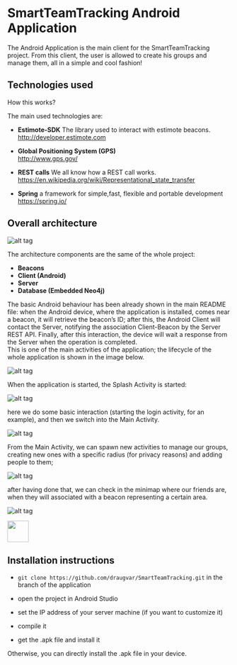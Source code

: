 # SmartTeamTracking Android Application

The Android Application is the main client for the SmartTeamTracking project.
From this client, the user is allowed to create his groups and manage them, all in a simple and cool fashion!


## Technologies used 

How this works?

The main used technologies are:

+ **Estimote-SDK**
The library used to interact with estimote beacons.<br />
http://developer.estimote.com

+ **Global Positioning System (GPS)**<br />
http://www.gps.gov/

+ **REST calls**
We all know how a REST call works.<br />
https://en.wikipedia.org/wiki/Representational_state_transfer

+ **Spring**
a framework for simple,fast, flexible and portable development<br />
https://spring.io/


## Overall architecture 


![alt tag](http://i.imgur.com/6Djz7NX.png)

The architecture components are the same of the whole project:

+ **Beacons**
+ **Client (Android)**
+ **Server**
+ **Database (Embedded Neo4j)**

The basic Android behaviour has been already shown in the main README file: when the Android device, where the application is installed, comes near a beacon, it will retrieve the beacon’s ID; after this, the Android Client will contact the Server, notifying the association Client-Beacon by the Server REST API. Finally, after this interaction, the device will wait a response from the Server when the operation is completed.<br />
This is one of the main activities of the application; the lifecycle of the whole application is shown in the image below.

![alt tag](http://i.imgur.com/eWglZKn.png)

When the application is started, the Splash Activity is started:

![alt tag](https://github.com/draugvar/Smart-Team-Tracking/blob/android_app/screenshots/splash.png)

here we do some basic interaction (starting the login activity, for an example), and then we switch into the Main Activity.<br />

![alt tag](https://github.com/draugvar/Smart-Team-Tracking/blob/android_app/screenshots/login.png)

From the Main Activity, we can spawn new activities to manage our groups, creating new ones with a specific radius (for privacy reasons) and adding people to them; 

![alt tag](https://github.com/draugvar/Smart-Team-Tracking/blob/android_app/screenshots/create_groups.png)

after having done that, we can check in the minimap where our friends are, when they will associated with a beacon representing a certain area.

![alt tag](http://i.imgur.com/rPzXdSU)

<img src="https://github.com/draugvar/Smart-Team-Tracking/blob/android_app/screenshots/create_groups.png" width="48">


## Installation instructions


+ `git clone https://github.com/draugvar/SmartTeamTracking.git` in the branch of the application

+ open the project in Android Studio
+ set the IP address of your server machine (if you want to customize it)

+ compile it

+ get the .apk file and install it

Otherwise, you can directly install the .apk file in your device.
